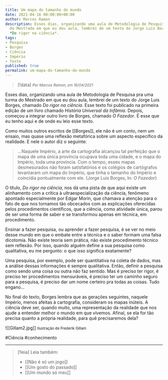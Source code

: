 ```yaml
---
title: Um mapa do tamanho do mundo
date: 2021-04-16 00:00:00+00:00
author: Marcos Ramon
description: Esses dias, organizando uma aula de Metodologia de Pesquisa pra uma turma
  do Mestrado em que eu dou aula, lembrei de um texto do Jorge Luis Borges, chamado
  *Do rigor na ciência*.
tags:
- Pesquisa
- Borges
- Ciência
- Império
- Texto
published: true
permalink: um-mapa-do-tamanho-do-mundo
---
```

> [!data] <small><i>Por Marcos Ramon, em 16/04/2021</i></small>

Esses dias, organizando uma aula de Metodologia de Pesquisa pra uma turma do Mestrado em que eu dou aula, lembrei de um texto do Jorge Luis Borges, chamado *Do rigor na ciência*. Esse texto foi publicado na primeira edição de um livro chamado *História Universal da Infâmia*. Depois, começou a integrar outro livro de Borges, chamado *O Fazedor*. É esse que eu tenho aqui e de onde eu leio esse texto.

Como muitos outros escritos de [[Borges]], ele não é um conto, nem um ensaio, mas quase uma reflexão metafórica sobre um aspecto específico da realidade. E nele o autor diz o seguinte:

> ...Naquele Império, a arte da cartografia alcançou tal perfeição que o mapa de uma única província ocupava toda uma cidade, e o mapa do Império, toda uma província. Com o tempo, esses mapas desmesurados não foram satisfatórios e os colégios de cartógrafos levantaram um mapa do Império, que tinha o tamanho do Império e coincidia pontualmente com ele. (Jorge Luis Borges, In: *O Fazedor*)

O título, *Do rigor na ciência*, nos dá uma pista de que aqui existe um alinhamento com a crítica à ultraespecialização da ciência, fenômeno apontado especialmente por Edgar Morin, que chamava a atenção para o fato de que nos tornamos tão obcecados com as explicações oferecidas pelos procedimentos científicos, que a ciência, como atividade única, parou de ser uma forma de saber e se transformou apenas em técnica, em procedimento.

Ensinar a fazer pesquisa, ou aprender a fazer pesquisa, é se ver no meio desse mundo em que o embate entre a técnica e o saber formam uma falsa dicotomia. Não existe teoria sem prática, não existe procedimento técnico sem reflexão. Por isso, quando alguém define a sua pesquisa como qualitativa, eu me pergunto: o que isso significa exatamente?

Uma pesquisa, por exemplo, pode ser quantitativa na coleta de dados, mas a análise dessas informações é sempre qualitativa. Então, definir a pesquisa como sendo uma coisa ou outra não faz sentido. Mas é preciso ter rigor, é preciso ter procedimentos mensuráveis, é preciso ter um caminho seguro para a pesquisa, é preciso dar um nome certeiro pra todas as coisas. Tudo engano...

No final do texto, Borges lembra que as gerações seguintes, naquele Império, menos afeitas à cartografia, consideram os mapas inúteis. A ciência deve ser, quando muito, uma representação da realidade que nos ajude a entender melhor o mundo em que vivemos. Afinal, se ela for tão precisa quanto a própria realidade, para quê precisaremos dela? 

![[Gillam2.jpg]]
<small>Ilustração de Frederik Gillam</small>

#Ciência #conhecimento

---
> [!leia] Leia também:
> - [[Não é só um jogo]]
> - [[Um gosto do passado]]
> - [[Um mundo só meu]]